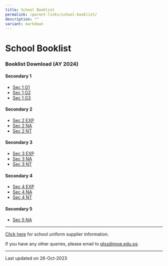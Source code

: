 ```yaml
---
title: School Booklist
permalink: /parent-links/school-booklist/
description: ""
variant: markdown
---
```

School Booklist
===============

### Booklist Download (AY 2024)


#### Secondary 1

* [Sec 1 G1](/files/Booklist/QTSS_2024_S1_G1.pdf)
* [Sec 1 G2](/files/Booklist/QTSS_2024_S1_G2.pdf)
* [Sec 1 G3](/files/Booklist/QTSS_2024_S1_G3.pdf)



#### Secondary 2

- [Sec 2 EXP](/files/qtss%202024%20s2%20exp.pdf)
- [Sec 2 NA](/files/qtss%202024%20s2%20na.pdf)
- [Sec 2 NT](/files/qtss%202024%20s2%20nt.pdf)

#### Secondary 3

- [Sec 3 EXP](/files/qtss%202024%20s3%20exp.pdf)
- [Sec 3 NA](/files/qtss%202024%20s3%20na.pdf)
- [Sec 3 NT](/files/qtss%202024%20s3_nt.pdf)

#### Secondary 4

- [Sec 4 EXP](/files/qtss%202024%20s4%20exp.pdf)
- [Sec 4 NA](/files/qtss%202024%20s4%20na.pdf)
- [Sec 4 NT](/files/qtss%202024%20s4%20nt.pdf)

#### Secondary 5

- [Sec 5 NA](/files/qtss%202024%20s5%20na_.pdf)


-------------------

[Click here](https://staging.d33coz43hxnqna.amplifyapp.com/parent-links/school-uniforms/) for school uniform supplier information.

If you have any other queries, please email to qtss@moe.edu.sg.

-------------------

Last updated on 26-Oct-2023